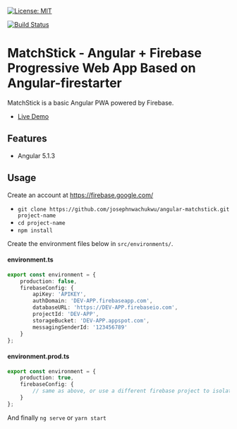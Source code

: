 [![License: MIT](https://img.shields.io/badge/License-MIT-green.svg)](https://opensource.org/licenses/MIT)

[![Build Status](https://travis-ci.org/josephnwachukwu/Re-Start_React_Starter.svg?branch=master)](https://travis-ci.org/josephnwachukwu/Re-Start_React_Starter)

# MatchStick - Angular + Firebase Progressive Web App Based on Angular-firestarter

MatchStick is a basic Angular PWA powered by Firebase. 


- [Live Demo](https://firestarter-96e46.firebaseapp.com/)

## Features

- Angular 5.1.3



## Usage

Create an account at https://firebase.google.com/

- `git clone https://github.com/josephnwachukwu/angular-matchstick.git project-name`
- `cd project-name`
- `npm install`

Create the environment files below in `src/environments/`.

#### environment.ts
```typescript
export const environment = {
    production: false,
    firebaseConfig: {
        apiKey: 'APIKEY',
        authDomain: 'DEV-APP.firebaseapp.com',
        databaseURL: 'https://DEV-APP.firebaseio.com',
        projectId: 'DEV-APP',
        storageBucket: 'DEV-APP.appspot.com',
        messagingSenderId: '123456789'
    }
};
```
#### environment.prod.ts
```typescript
export const environment = {
    production: true,
    firebaseConfig: {
        // same as above, or use a different firebase project to isolate environments
    }
};
```

And finally `ng serve` or `yarn start`
